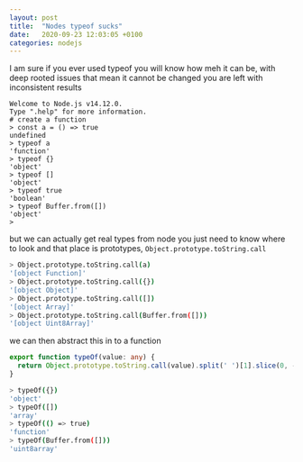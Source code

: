 ```yaml
---
layout: post
title:  "Nodes typeof sucks"
date:   2020-09-23 12:03:05 +0100
categories: nodejs
---
```


I am sure if you ever used typeof you will know how meh it can be, with deep rooted issues that mean it cannot be changed you are left with inconsistent results

```
Welcome to Node.js v14.12.0.
Type ".help" for more information.
# create a function
> const a = () => true
undefined
> typeof a
'function'
> typeof {}
'object'
> typeof []
'object'
> typeof true
'boolean'
> typeof Buffer.from([])
'object'
> 
```

but we can actually get real types from node you just need to know where to look and that place is prototypes, `Object.prototype.toString.call` 

```bash
> Object.prototype.toString.call(a)
'[object Function]'
> Object.prototype.toString.call({})
'[object Object]'
> Object.prototype.toString.call([])
'[object Array]'
> Object.prototype.toString.call(Buffer.from([]))
'[object Uint8Array]'
```

we can then abstract this in to a function

```typescript
export function typeOf(value: any) {
  return Object.prototype.toString.call(value).split(' ')[1].slice(0, -1).toLowerCase();
}
```

```bash
> typeOf({})
'object'
> typeOf([])
'array'
> typeOf(() => true)
'function'
> typeOf(Buffer.from([]))
'uint8array'
```